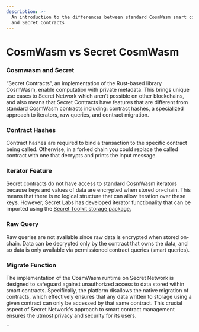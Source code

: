 ```yaml
---
description: >-
  An introduction to the differences between standard CosmWasm smart contracts
  and Secret Contracts
---
```


# CosmWasm vs Secret CosmWasm

### Cosmwasm and Secret

“Secret Contracts”, an implementation of the Rust-based library CosmWasm, enable computation with private metadata. This brings unique use cases to Secret Network which aren’t possible on other blockchains, and also means that Secret Contracts have features that are different from standard CosmWasm contracts including: contract hashes, a specialized approach to iterators, raw queries, and contract migration.&#x20;

### Contract Hashes

Contract hashes are required to bind a transaction to the specific contract being called. Otherwise, in a forked chain you could replace the called contract with one that decrypts and prints the input message.

### Iterator Feature

Secret contracts do not have access to standard CosmWasm iterators because keys and values of data are encrypted when stored on-chain. This means that there is no logical structure that can allow iteration over these keys. However, Secret Labs has developed iterator functionality that can be imported using the [Secret Toolkit storage package. ](https://github.com/scrtlabs/secret-toolkit/tree/master/packages/storage)

### Raw Query

Raw queries are not available since raw data is encrypted when stored on-chain. Data can be decrypted only by the contract that owns the data, and so data is only available via permissioned contract queries (smart queries).

### Migrate Function

The implementation of the CosmWasm runtime on Secret Network is designed to safeguard against unauthorized access to data stored within smart contracts. Specifically, the platform disallows the native migration of contracts, which effectively ensures that any data written to storage using a given contract can only be accessed by that same contract. This crucial aspect of Secret Network's approach to smart contract management ensures the utmost privacy and security for its users.&#x20;

``
